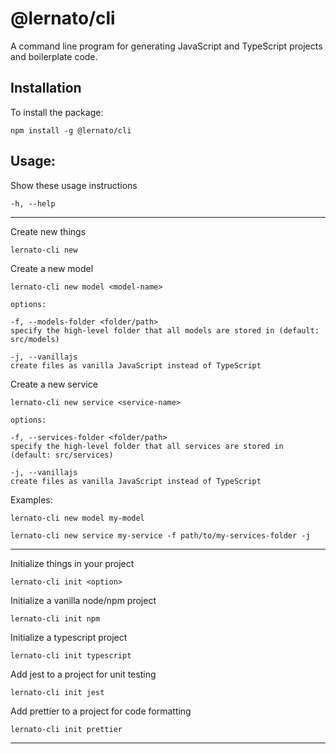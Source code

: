 # @lernato/cli

A command line program for generating JavaScript and TypeScript projects and boilerplate code.

## Installation

To install the package:

    npm install -g @lernato/cli

## Usage:

Show these usage instructions

```
-h, --help
```

---

Create new things

```
lernato-cli new
```

Create a new model

```
lernato-cli new model <model-name>
```

```
options:

-f, --models-folder <folder/path>
specify the high-level folder that all models are stored in (default: src/models)

-j, --vanillajs
create files as vanilla JavaScript instead of TypeScript
```

Create a new service

```
lernato-cli new service <service-name>
```

```
options:

-f, --services-folder <folder/path>
specify the high-level folder that all services are stored in (default: src/services)

-j, --vanillajs
create files as vanilla JavaScript instead of TypeScript
```

Examples:

```
lernato-cli new model my-model

lernato-cli new service my-service -f path/to/my-services-folder -j
```

---

Initialize things in your project

```
lernato-cli init <option>
```

Initialize a vanilla node/npm project

```
lernato-cli init npm
```

Initialize a typescript project

```
lernato-cli init typescript
```

Add jest to a project for unit testing

```
lernato-cli init jest
```

Add prettier to a project for code formatting

```
lernato-cli init prettier
```

---
